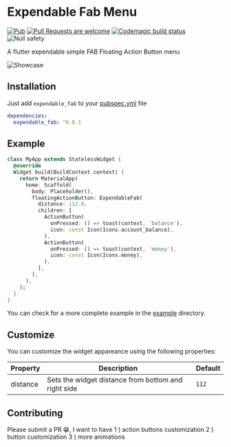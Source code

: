# Expendable Fab Menu
[![Pub](https://img.shields.io/pub/v/expendable_fab.svg)](https://pub.dev/packages/expendable_fab)
[![Pull Requests are welcome](https://img.shields.io/badge/license-MIT-blue)](https://github.com/ahmadalibaloch/FlutterExpendableFab/blob/master/LICENSE)
[![Codemagic build status](https://api.codemagic.io/apps/613966b6d1095af263a57f02/613966b6d1095af263a57f01/status_badge.svg)](https://codemagic.io/apps/613966b6d1095af263a57f02/613966b6d1095af263a57f01/latest_build)
![Null safety](https://img.shields.io/badge/null%20safety-true-brightgreen)

A flutter expendable simple FAB Floating Action Button menu

![Showcase](https://github.com/ahmadalibaloch/FlutterExpendableFab/blob/master/example/screenshots/expended.png)

## Installation

Just add `expendable_fab` to your [pubspec.yml](https://flutter.io/using-packages/) file

```yml
dependencies:
  expendable_fab: ^0.0.1
```

## Example

```dart
class MyApp extends StatelessWidget {
  @override
  Widget build(BuildContext context) {
    return MaterialApp(
      home: Scaffold(
        body: Placeholder(),
        floatingActionButton: ExpendableFab(
          distance: 112.0,
          children: [
            ActionButton(
              onPressed: () => toast(context, 'balance'),
              icon: const Icon(Icons.account_balance),
            ),
            ActionButton(
              onPressed: () => toast(context, 'money'),
              icon: const Icon(Icons.money),
            ),
          ],
        ),
      ),
    );
  }
}
```


You can check for a more complete example in the [example](https://github.com/ahmadalibaloch/FlutterExpendableFab/tree/master/example) directory.

## Customize

You can customize the widget appareance using the following properties:

| Property  | Description | Default |
|----------|-------------|---------|
| distance | Sets the widget distance from bottom and right side | `112` |

## Contributing

Please submit a PR 😁, I want to have
1 ) action buttons customization
2 ) button customization
3 ) more animations